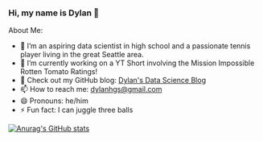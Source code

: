 ### Hi, my name is Dylan 👋

<!--
**dylans0ng/dylans0ng** is a ✨ _special_ ✨ repository because its `README.md` (this file) appears on your GitHub profile.-->


About Me:
- 🔭 I’m an aspiring data scientist in high school and a passionate tennis player living in the great Seattle area. 
- 📖 I’m currently working on a YT Short involving the Mission Impossible Rotten Tomato Ratings!  
- 👯 Check out my GitHub blog: [Dylan's Data Science Blog](dylans0ng.github.io)
- 📫 How to reach me: dylanhgs@gmail.com
- 😄 Pronouns: he/him
- ⚡ Fun fact: I can juggle three balls

[![Anurag's GitHub stats](https://github-readme-stats.vercel.app/api?username=dylans0ng)](https://github.com/anuraghazra/github-readme-stats)
